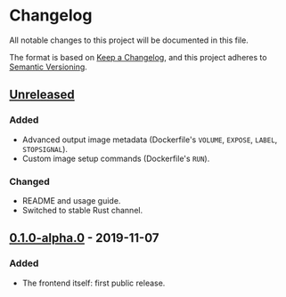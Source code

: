 # Changelog
All notable changes to this project will be documented in this file.

The format is based on [Keep a Changelog](https://keepachangelog.com/en/1.0.0/),
and this project adheres to [Semantic Versioning](https://semver.org/spec/v2.0.0.html).

## [Unreleased]
### Added
- Advanced output image metadata (Dockerfile's `VOLUME`, `EXPOSE`, `LABEL`, `STOPSIGNAL`).
- Custom image setup commands (Dockerfile's `RUN`).

### Changed
- README and usage guide.
- Switched to stable Rust channel.

## [0.1.0-alpha.0] - 2019-11-07
### Added
- The frontend itself: first public release.

[Unreleased]: https://github.com/denzp/cargo-wharf/compare/cargo-wharf-frontend-v0.1.0-alpha.0...HEAD
[0.1.0-alpha.0]: https://github.com/denzp/cargo-wharf/releases/tag/cargo-wharf-frontend-v0.1.0-alpha.0
